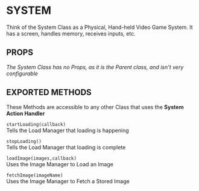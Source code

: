 # SYSTEM
Think of the System Class as a Physical, Hand-held Video Game System. It has a screen, handles memory, receives inputs, etc.

## PROPS
_The System Class has no Props, as it is the Parent class, and isn't very configurable_

## EXPORTED METHODS
These Methods are accessible to any other Class that uses the **System Action Handler**


`startLoading(callback)`  
Tells the Load Manager that loading is happening


`stopLoading()`  
Tells the Load Manager that loading is complete


`loadImage(images,callback)`  
Uses the Image Manager to Load an Image


`fetchImage(imageName)`  
Uses the Image Manager to Fetch a Stored Image